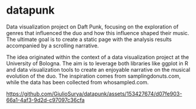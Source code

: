 # datapunk
 Data visualization project on Daft Punk, focusing on the exploration of genres that influenced the duo and how this influence shaped their music. The ultimate goal is to create a static page with the analysis results accompanied by a scrolling narrative.

 
The idea originated within the context of a data visualization project at the University of Bologna. The aim is to leverage both libraries like ggplot in R and data visualization tools to create an enjoyable narrative on the musical evolution of the duo. The inspiration comes from samplingdonuts.com, while the data has been collected from whosampled.com.


https://github.com/GiulioSurya/datapunk/assets/153427674/d07fe903-66a1-4af3-9d2d-c97097c36cfa



